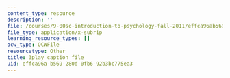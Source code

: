 ```yaml
---
content_type: resource
description: ''
file: /courses/9-00sc-introduction-to-psychology-fall-2011/effca96ab569280d0fb692b3bc775ea3_bihrpOS0qtY.srt
file_type: application/x-subrip
learning_resource_types: []
ocw_type: OCWFile
resourcetype: Other
title: 3play caption file
uid: effca96a-b569-280d-0fb6-92b3bc775ea3
---
```

